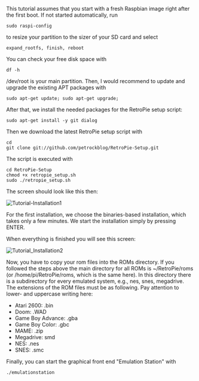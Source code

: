 This tutorial assumes that you start with a fresh Raspbian image right after the first boot.
If not started automatically, run

    sudo raspi-config

 to resize your partition to the sizer of your SD card and select

    expand_rootfs, finish, reboot

You can check your free disk space with

    df -h

/dev/root is your main partition. Then, I would recommend to update and upgrade the existing APT packages with

    sudo apt-get update; sudo apt-get upgrade;

After that, we install the needed packages for the RetroPie setup script:

    sudo apt-get install -y git dialog

Then we download the latest RetroPie setup script with

    cd
    git clone git://github.com/petrockblog/RetroPie-Setup.git

The script is executed with

    cd RetroPie-Setup
    chmod +x retropie_setup.sh
    sudo ./retropie_setup.sh

The screen should look like this then:

![Tutorial-Installation1](https://github.com/petrockblog/RetroPie-Setup/raw/master/wiki/images/tutorial_installation1.png)

For the first installation, we choose the binaries-based installation, which takes only a few minutes. We start the installation simply by pressing ENTER.

When everything is finished you will see this screen:

![Tutorial_Installation2](https://github.com/petrockblog/RetroPie-Setup/raw/master/wiki/images/tutorial_installation2.png)

Now, you have to copy your rom files into the ROMs directory. If you followed the steps above the main directory for all ROMs is ~/RetroPie/roms (or /home/pi/RetroPie/roms, which is the same here). In this directory there is a subdirectory for every emulated system, e.g., nes, snes, megadrive. The extensions of the ROM files must be as following. Pay attention to lower- and uppercase writing here:
* Atari 2600: .bin
* Doom: .WAD
* Game Boy Advance: .gba
* Game Boy Color: .gbc
* MAME: .zip
* Megadrive: smd
* NES: .nes
* SNES: .smc

Finally, you can start the graphical front end "Emulation Station" with

    ./emulationstation

